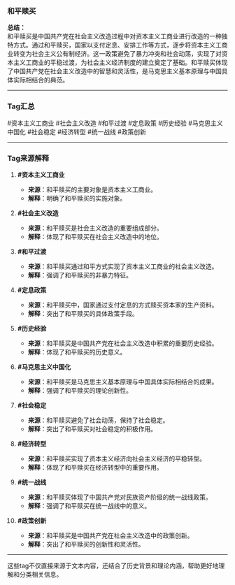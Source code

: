 ### **和平赎买**  

**总结：**  
和平赎买是中国共产党在社会主义改造过程中对资本主义工商业进行改造的一种独特方式。通过和平赎买，国家以支付定息、安排工作等方式，逐步将资本主义工商业转变为社会主义公有制经济。这一政策避免了暴力冲突和社会动荡，实现了对资本主义工商业的平稳过渡，为社会主义经济制度的建立奠定了基础。和平赎买体现了中国共产党在社会主义改造中的智慧和灵活性，是马克思主义基本原理与中国具体实际相结合的典范。

---

### **Tag汇总**  
#资本主义工商业 #社会主义改造 #和平过渡 #定息政策 #历史经验 #马克思主义中国化 #社会稳定 #经济转型 #统一战线 #政策创新

---

### **Tag来源解释**  

1. **#资本主义工商业**  
   - **来源**：和平赎买的主要对象是资本主义工商业。  
   - **解释**：明确了和平赎买的实施对象。

2. **#社会主义改造**  
   - **来源**：和平赎买是社会主义改造的重要组成部分。  
   - **解释**：体现了和平赎买在社会主义改造中的地位。

3. **#和平过渡**  
   - **来源**：和平赎买通过和平方式实现了资本主义工商业的社会主义改造。  
   - **解释**：强调了和平赎买的非暴力特征。

4. **#定息政策**  
   - **来源**：和平赎买中，国家通过支付定息的方式赎买资本家的生产资料。  
   - **解释**：突出了和平赎买的具体政策手段。

5. **#历史经验**  
   - **来源**：和平赎买是中国共产党在社会主义改造中积累的重要历史经验。  
   - **解释**：体现了和平赎买的历史意义。

6. **#马克思主义中国化**  
   - **来源**：和平赎买是马克思主义基本原理与中国具体实际相结合的成果。  
   - **解释**：强调了和平赎买的理论创新性。

7. **#社会稳定**  
   - **来源**：和平赎买避免了社会动荡，保持了社会稳定。  
   - **解释**：突出了和平赎买对社会稳定的积极作用。

8. **#经济转型**  
   - **来源**：和平赎买实现了资本主义经济向社会主义经济的平稳转型。  
   - **解释**：体现了和平赎买在经济转型中的重要作用。

9. **#统一战线**  
   - **来源**：和平赎买体现了中国共产党对民族资产阶级的统一战线政策。  
   - **解释**：强调了和平赎买在统一战线中的意义。

10. **#政策创新**  
    - **来源**：和平赎买是中国共产党在社会主义改造中的政策创新。  
    - **解释**：突出了和平赎买的创新性和灵活性。

---

这些tag不仅直接来源于文本内容，还结合了历史背景和理论内涵，帮助更好地理解和分类相关信息。
